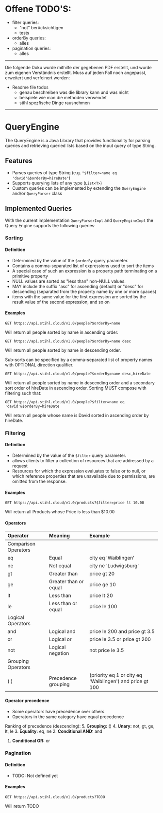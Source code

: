 # Offene TODO'S:
- filter queries:
  - "not" berücksichtigen
  - tests
- orderBy queries:
  - alles
- pagination queries:
  - alles

***

Die folgende Doku wurde mithilfe der gegebenen PDF erstellt, und wurde zum eigenen Verständnis erstellt. Muss auf jeden Fall noch angepasst, erweitert und verfeinert werden:

- Readme file todos
  - genau beschreiben was die library kann und was nicht
  - beispiele wie man die methoden verwendet
  - stihl spezfische Dinge rausnehmen

***

# QueryEngine

The QueryEngine is a Java Library that provides functionality for parsing queries and retrieving queried lists based on the input query of type String.

## Features

- Parses queries of type String (e.g. `"$filter=name eq 'david'&$orderBy=hireDate"`)
- Supports querying lists of any type (`List<T>`)
- Custom queries can be implemented by extending the `QueryEngine` and/or `QueryParser` class

## Implemented Queries

With the current implementation `QueryParserImpl` and `QueryEngineImpl` the Query Engine supports the following queries:

### Sorting
#### Definition
- Determined by the value of the `$orderBy` query parameter.
- Contains a comma-separated list of expressions used to sort the items
- A special case of such an expression is a property path terminating on a primitive property
- NULL values are sorted as "less than" non-NULL values.
- MAY include the suffix "asc" for ascending (default) or "desc" for descending (separated from the property name by one or more spaces)
- items with the same value for the first expression are sorted by the result value of the second expression, and so on

#### Examples
```
GET https://api.stihl.cloud/v1.0/people?$orderBy=name
```
Will return all people sorted by name in ascending order.

```
GET https://api.stihl.cloud/v1.0/people?$orderBy=name desc
```
Will return all people sorted by name in descending order.

Sub-sorts can be specified by a comma-separated list of property names with OPTIONAL direction qualifier.
```
GET https://api.stihl.cloud/v1.0/people?$orderBy=name desc,hireDate
```
Will return all people sorted by name in descending order and a secondary sort order of hireDate in ascending order. Sorting MUST compose with filtering such that:
```
GET https://api.stihl.cloud/v1.0/people?$filter=name eq 'david'&$orderBy=hireDate
```
Will return all people whose name is David sorted in ascending order by hireDate.


### Filtering
#### Definition
- Determined by the value of the `$filter` query parameter.
- allows clients to filter a collection of resources that are addressed by a request
- Resources for which the expression evaluates to false or to null, or which reference properties that are unavailable due to permissions, are omitted from the response.

#### Examples

```
GET https://api.stihl.cloud/v1.0/products?$filter=price lt 10.00
```
Will return all Products whose Price is less than $10.00

#### Operators

| Operator             | Meaning               | Example                                                  |
|:---------------------|:----------------------|:---------------------------------------------------------|
| Comparison Operators |                       |                                                          |
| eq                   | Equal                 | city eq 'Waiblingen'                                     |
| ne                   | Not equal             | city ne 'Ludwigsburg'                                    |
| gt                   | Greater than          | price gt 20                                              |
| ge                   | Greater than or equal | price ge 10                                              |
| lt                   | Less than             | price lt 20                                              |
| le                   | Less than or equal    | price le 100                                             |
| Logical Operators    |                       |                                                          |
| and                  | Logical and           | price le 200 and price gt 3.5                            |
| or                   | Logical or            | price le 3.5 or price gt 200                             |
| not                  | Logical negation      | not price le 3.5                                         |
| Grouping Operators   |                       |                                                          |
| ( )                  | Precedence grouping   | (priority eq 1 or city eq 'Waiblingen') and price gt 100 |

#### Operator precedence
- Some operators have precedence over others
- Operators in the same category have equal precedence

Ranking of precedence (descending):
5. **Grouping:** ()
4. **Unary:** not, gt, ge, lt, le
3. **Equality:** eq, ne
2. **Conditional AND:** and
1. **Conditional OR:** or

### Pagination
#### Definition
- TODO: Not defined yet
#### Examples

```
GET https://api.stihl.cloud/v1.0/products?TODO
```
Will return TODO
